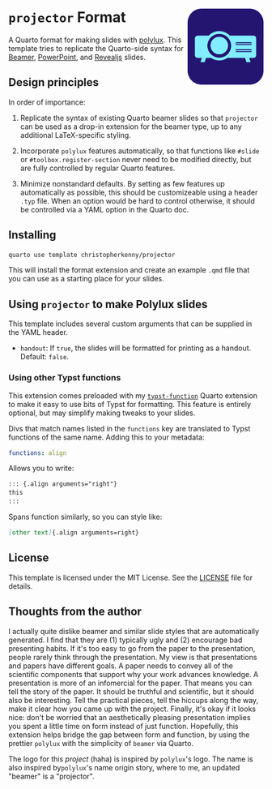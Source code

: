 
# `projector` Format <img src='projector.png' align="right" height="150" />

A Quarto format for making slides with [polylux](https://github.com/andreasKroepelin/polylux).
This template tries to replicate the Quarto-side syntax for [Beamer](https://quarto.org/docs/presentations/beamer.html), [PowerPoint](https://quarto.org/docs/presentations/powerpoint.html), and [Revealjs](https://quarto.org/docs/presentations/revealjs/) slides.

## Design principles

In order of importance:

1. Replicate the syntax of existing Quarto beamer slides so that `projector` can be used as a drop-in extension for the beamer type, up to any additional LaTeX-specific styling.

2. Incorporate `polylux` features automatically, so that functions like `#slide` or `#toolbox.register-section` never need to be modified directly, but are fully controlled by regular Quarto features.

3. Minimize nonstandard defaults. By setting as few features up automatically as possible, this should be customizeable using a header `.typ` file. When an option would be hard to control otherwise, it should be controlled via a YAML option in the Quarto doc.

## Installing

```bash
quarto use template christopherkenny/projector
```

This will install the format extension and create an example `.qmd` file
that you can use as a starting place for your slides.

## Using `projector` to make Polylux slides

This template includes several custom arguments that can be supplied in the YAML header.

- `handout`: If `true`, the slides will be formatted for printing as a handout. Default: `false`.


### Using other Typst functions

This extension comes preloaded with my [`typst-function`](https://github.com/christopherkenny/typst-function) Quarto extension to make it easy to use bits of Typst for formatting.
This feature is entirely optional, but may simplify making tweaks to your slides.

Divs that match names listed in the `functions` key are translated to Typst functions of the same name.
Adding this to your metadata:

```yaml
functions: align
```

Allows you to write:

```md
::: {.align arguments="right"}
this
:::
```

Spans function similarly, so you can style like:

```md
[other text]{.align arguments=right}
```


## License

This template is licensed under the MIT License. See the [LICENSE](LICENSE) file for details.

## Thoughts from the author

I actually quite dislike beamer and similar slide styles that are automatically generated.
I find that they are (1) typically ugly and (2) encourage bad presenting habits.
If it's too easy to go from the paper to the presentation, people rarely think through the presentation.
My view is that presentations and papers have different goals.
A paper needs to convey all of the scientific components that support why your work advances knowledge.
A presentation is more of an infomercial for the paper.
That means you can tell the story of the paper.
It should be truthful and scientific, but it should also be interesting.
Tell the practical pieces, tell the hiccups along the way, make it clear how you came up with the project.
Finally, it's okay if it looks nice: don't be worried that an aesthetically pleasing presentation implies you spent a little time on form instead of just function.
Hopefully, this extension helps bridge the gap between form and function, by using the prettier `polylux` with the simplicity of `beamer` via Quarto.

The logo for this *project* (haha) is inspired by `polylux`'s logo.
The name is also inspired by`polylux`'s name origin story, where to me, an updated "beamer" is a "projector".
